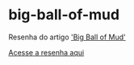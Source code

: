 # big-ball-of-mud
Resenha do artigo ['Big Ball of Mud'](http://laputan.org/mud/)

[Acesse a resenha aqui](https://github.com/gramos22/big-ball-of-mud/blob/main/Resenha%20Big%20Ball%20Of%20Mud.pdf)
